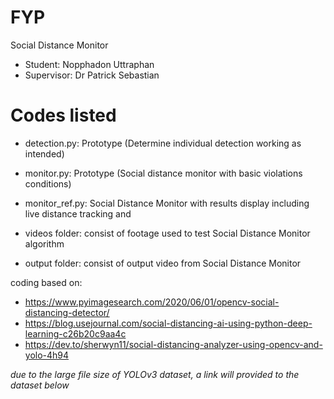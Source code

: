 # FYP
Social Distance Monitor 
- Student: Nopphadon Uttraphan 
- Supervisor: Dr Patrick Sebastian


# Codes listed
- detection.py: Prototype (Determine individual detection working as intended)
- monitor.py: Prototype (Social distance monitor with basic violations conditions)
- monitor_ref.py: Social Distance Monitor with results display including live distance tracking and 

- videos folder: consist of footage used to test Social Distance Monitor algorithm
- output folder: consist of output video from Social Distance Monitor


coding based on:
- https://www.pyimagesearch.com/2020/06/01/opencv-social-distancing-detector/ 
- https://blog.usejournal.com/social-distancing-ai-using-python-deep-learning-c26b20c9aa4c
- https://dev.to/sherwyn11/social-distancing-analyzer-using-opencv-and-yolo-4h94

*due to the large file size of YOLOv3 dataset, a link will provided to the dataset below*